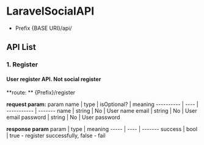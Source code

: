 # LaravelSocialAPI

- Prefix {BASE URI}/api/

## API List
### 1. Register
#### User register API. Not social register

**route: **
{Prefix}/register

**request param:**
param name | type | isOptional? | meaning
---------- | ---- | ----------- | -------
name | string | No | User name
email | string | No | User email
password | string | No | User password

**response param**
param | type | meaning
----- | ---- | -------
success | bool | true - register successfully, false - fail

